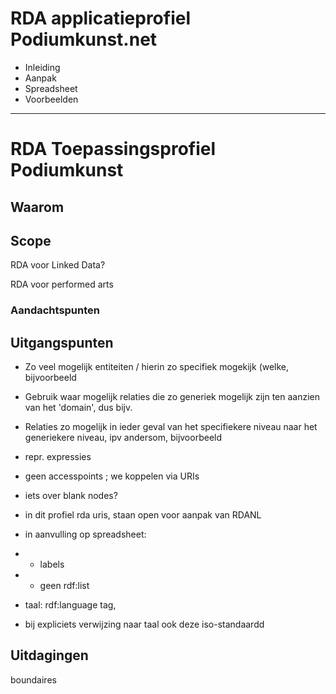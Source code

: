 # RDA applicatieprofiel Podiumkunst.net

- Inleiding
- Aanpak
- Spreadsheet
- Voorbeelden


---

# RDA Toepassingsprofiel Podiumkunst

## Waarom


## Scope


RDA voor Linked Data?

RDA voor performed arts

### Aandachtspunten




## Uitgangspunten

* Zo veel mogelijk entiteiten / hierin zo specifiek mogekijk (welke, bijvoorbeeld
* Gebruik waar mogelijk relaties die zo generiek mogelijk zijn ten aanzien van het 'domain', dus bijv.
* Relaties zo mogelijk in ieder geval van het specifiekere niveau naar het generiekere niveau, ipv andersom, bijvoorbeeld 

* repr. expressies

* geen accesspoints ; we koppelen via URIs
* iets over blank nodes?

* in dit profiel rda uris, staan open voor aanpak van RDANL

* in aanvulling op spreadsheet:
* * labels
* * geen rdf:list

* taal: rdf:language tag,
* bij expliciets verwijzing naar taal ook deze iso-standaardd



## Uitdagingen

boundaires